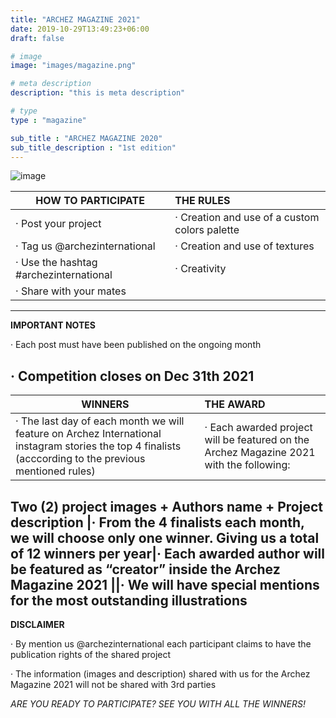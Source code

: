 ```yaml
---
title: "ARCHEZ MAGAZINE 2021"
date: 2019-10-29T13:49:23+06:00
draft: false

# image
image: "images/magazine.png"

# meta description
description: "this is meta description"

# type
type : "magazine"

sub_title : "ARCHEZ MAGAZINE 2020"
sub_title_description : "1st edition"
---
```


![image](../../images/magazine/2.png)

|**HOW TO PARTICIPATE**             |**THE RULES**
| --------------------------------- |:---------------------------------
|· Post your project                |· Creation and use of a custom colors palette
|· Tag us @archezinternational      |· Creation and use of textures
|· Use the hashtag #archezinternational |· Creativity
|· Share with your mates           
---

**IMPORTANT NOTES**

· Each post must have been published on the ongoing month 

· Competition closes on Dec 31th 2021
---

|**WINNERS**|**THE AWARD**
| --------------------------------- |:---------------------------------
|· The last day of each month we will feature on Archez International instagram stories the top 4 finalists (acccording to the previous mentioned rules)|· Each awarded project will be featured on the Archez Magazine 2021 with the following: 
Two (2) project images + Authors name + Project description
|· From the 4 finalists each month, we will choose only one winner. Giving us a total of 12 winners per year|· Each awarded author will be featured as “creator” inside the Archez Magazine 2021
||· We will have special mentions for the most outstanding illustrations
---

**DISCLAIMER**

· By mention us @archezinternational each participant claims to have the publication rights of the shared project

· The information (images and description) shared with us for the Archez Magazine 2021 will not be shared with 3rd parties


*ARE YOU READY TO PARTICIPATE? SEE YOU WITH ALL THE WINNERS!*